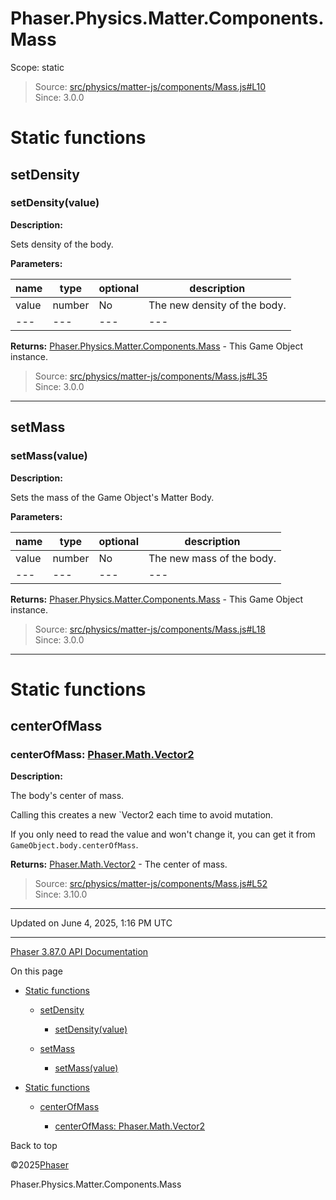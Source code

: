 # Phaser.Physics.Matter.Components.Mass

Scope:
static

> Source: [src/physics/matter-js/components/Mass.js#L10](https://github.com/phaserjs/phaser/blob/v3.87.0/src/physics/matter-js/components/Mass.js#L10)  
> Since: 3.0.0

# Static functions

## setDensity

### <instance> setDensity(value)

**Description:**

Sets density of the body.

**Parameters:**

| name | type | optional | description |
| --- | --- | --- | --- |
| value | number | No | The new density of the body. |
| --- | --- | --- | --- |

**Returns:** [Phaser.Physics.Matter.Components.Mass](physics-matter-components-mass.md) - This Game Object instance.

> Source: [src/physics/matter-js/components/Mass.js#L35](https://github.com/phaserjs/phaser/blob/v3.87.0/src/physics/matter-js/components/Mass.js#L35)  
> Since: 3.0.0

---

## setMass

### <instance> setMass(value)

**Description:**

Sets the mass of the Game Object's Matter Body.

**Parameters:**

| name | type | optional | description |
| --- | --- | --- | --- |
| value | number | No | The new mass of the body. |
| --- | --- | --- | --- |

**Returns:** [Phaser.Physics.Matter.Components.Mass](physics-matter-components-mass.md) - This Game Object instance.

> Source: [src/physics/matter-js/components/Mass.js#L18](https://github.com/phaserjs/phaser/blob/v3.87.0/src/physics/matter-js/components/Mass.js#L18)  
> Since: 3.0.0

---

# Static functions

## centerOfMass

### centerOfMass: [Phaser.Math.Vector2](../class/math-vector2.md)

**Description:**

The body's center of mass.

Calling this creates a new `Vector2 each time to avoid mutation.

If you only need to read the value and won't change it, you can get it from `GameObject.body.centerOfMass`.

**Returns:** [Phaser.Math.Vector2](../class/math-vector2.md) - The center of mass.

> Source: [src/physics/matter-js/components/Mass.js#L52](https://github.com/phaserjs/phaser/blob/v3.87.0/src/physics/matter-js/components/Mass.js#L52)  
> Since: 3.10.0

---

Updated on June 4, 2025, 1:16 PM UTC

---

[Phaser 3.87.0 API Documentation](../../index.md)

On this page

* [Static functions](#static-functions)

  + [setDensity](#setdensity)

    - [<instance> setDensity(value)](#instance-setdensityvalue)
  + [setMass](#setmass)

    - [<instance> setMass(value)](#instance-setmassvalue)
* [Static functions](#static-functions-1)

  + [centerOfMass](#centerofmass)

    - [centerOfMass: Phaser.Math.Vector2](#centerofmass-phasermathvector2)

Back to top

©2025[Phaser](https://docs.phaser.io)



Phaser.Physics.Matter.Components.Mass